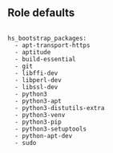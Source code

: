 
```{include} ../../../roles/stage1_bootstrap/README.md
```

## Role defaults

```

hs_bootstrap_packages:
  - apt-transport-https
  - aptitude
  - build-essential
  - git
  - libffi-dev
  - libperl-dev
  - libssl-dev
  - python3
  - python3-apt
  - python3-distutils-extra
  - python3-venv
  - python3-pip
  - python3-setuptools
  - python-apt-dev
  - sudo
